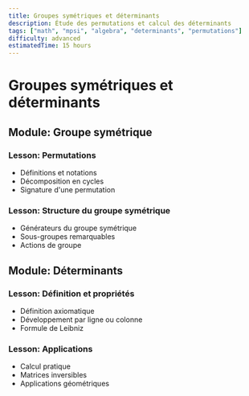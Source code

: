 ```yaml
---
title: Groupes symétriques et déterminants
description: Étude des permutations et calcul des déterminants
tags: ["math", "mpsi", "algebra", "determinants", "permutations"]
difficulty: advanced
estimatedTime: 15 hours
---
```


# Groupes symétriques et déterminants

## Module: Groupe symétrique
### Lesson: Permutations
- Définitions et notations
- Décomposition en cycles
- Signature d'une permutation

### Lesson: Structure du groupe symétrique
- Générateurs du groupe symétrique
- Sous-groupes remarquables
- Actions de groupe

## Module: Déterminants
### Lesson: Définition et propriétés
- Définition axiomatique
- Développement par ligne ou colonne
- Formule de Leibniz

### Lesson: Applications
- Calcul pratique
- Matrices inversibles
- Applications géométriques
